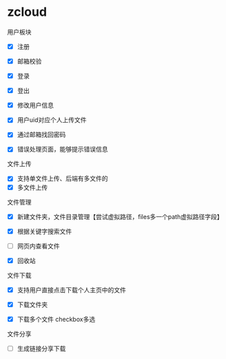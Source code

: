 # zcloud
用户板块
- [x] 注册
- [x] 邮箱校验
- [x] 登录
- [x] 登出
- [x] 修改用户信息
- [x] 用户uid对应个人上传文件
- [x] 通过邮箱找回密码
- [x] 错误处理页面，能够提示错误信息


文件上传 
- [x] 支持单文件上传、后端有多文件的
- [x] 多文件上传

文件管理
- [x] 新建文件夹，文件目录管理【尝试虚拟路径，files多一个path虚拟路径字段】
- [x] 根据关键字搜索文件
- [ ] 网页内查看文件
- [x] 回收站


文件下载
- [x] 支持用户直接点击下载个人主页中的文件
- [x] 下载文件夹
- [x] 下载多个文件 checkbox多选



文件分享
- [ ] 生成链接分享下载
